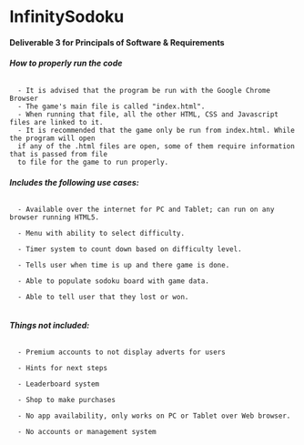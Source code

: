 # InfinitySodoku
#### Deliverable 3 for Principals of Software & Requirements

###### **How to properly run the code**
```
  - It is advised that the program be run with the Google Chrome Browser
  - The game's main file is called "index.html".
  - When running that file, all the other HTML, CSS and Javascript files are linked to it.
  - It is recommended that the game only be run from index.html. While the program will open 
  if any of the .html files are open, some of them require information that is passed from file 
  to file for the game to run properly.
```

###### **Includes the following use cases:**
```
  - Available over the internet for PC and Tablet; can run on any browser running HTML5.
  
  - Menu with ability to select difficulty.
  
  - Timer system to count down based on difficulty level.

  - Tells user when time is up and there game is done.
  
  - Able to populate sodoku board with game data.
  
  - Able to tell user that they lost or won. 
  
```

###### **Things not included:**
```
  - Premium accounts to not display adverts for users
  
  - Hints for next steps
  
  - Leaderboard system
  
  - Shop to make purchases
  
  - No app availability, only works on PC or Tablet over Web browser.
  
  - No accounts or management system
 
 ```
 
 
